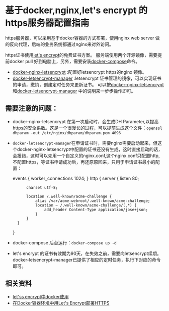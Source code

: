# 基于docker,nginx,let's encrypt 的https服务器配置指南

https服务器，可以采用基于docker容器的方式布署，使用nginx web server 做的反向代理，后端的业务系统都通过nginx来对外访问。


https证书使用[let's encrypt](https://letsencrypt.org/)的免费证书方案。
服务端使用两个开源镜像，需要提前docker pull 好到电脑上，另外，需要安装[docker-compose](http://www.docker.com/products/docker-compose)命令。
- [docker-nginx-letsencrypt](https://github.com/bringnow/docker-nginx-letsencrypt) :配置好letsencrypt https的nginx 镜像。
- [docker-letsencrypt-manager](https://github.com/bringnow/docker-letsencrypt-manager) :letsencrypt 证书管理的镜像，可以实现证书的申请，撤销，创建定时任务来更新证书。
  可以按[docker-nginx-letsencrypt](https://github.com/bringnow/docker-nginx-letsencrypt)和[docker-letsencrypt-manager](https://github.com/bringnow/docker-letsencrypt-manager) 中的说明来一步步操作即可。

## 需要注意的问题：
- docker-nginx-letsencrypt 在第一次启动时，会生成DH Parameter,以提高https的安全系数。这是一个很漫长的过程，可以提前生成这个文件：`openssl dhparam -out /etc/nginx/dhparam/dhparam.pem 4096`
- `docker-letsencrypt-manager`在申请证书时，需要nginx需要启动起来，但这个docker-nginx-letsencrypt中配置的证书还没有生成，这时直接启动的话，会报错，这时可以先用一个自定义的nginx.conf,这个nginx.conf只配置http,不配置https，等证书申请成功后，再还原原回来，只用于申请证书最小的配置：


    events {
    	worker_connections  1024;
    }
    http {
        server {
            listen 80;
       
            charset utf-8;
       
            location /.well-known/acme-challenge {
                alias /var/acme-webroot/.well-known/acme-challenge;
                location ~ /.well-known/acme-challenge/(.*) {
                    add_header Content-Type application/jose+json;
                }
            }
        }
    }
- docker-compose 后台运行：`docker-compose up -d`
- let's encrypt 的证书有效期为90天，在失效之前，需要向letsencrypt续期。docker-letsencrypt-manager已提供了相应的定时任务，执行下对应的命令即可。

## 相关资料

- [let'ss encrypt中docker使用](https://letsencrypt.readthedocs.io/en/latest/using.html#running-with-docker)
- [在Docker容器环境中用Let's Encrypt部署HTTPS](http://www.ituring.com.cn/article/217692)


